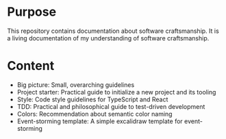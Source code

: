 # Purpose

This repository contains documentation about software craftsmanship. It is a living
documentation of my understanding of software craftsmanship.


# Content

- Big picture: Small, overarching guidelines
- Project starter: Practical guide to initialize a new project and its tooling
- Style: Code style guidelines for TypeScript and React
- TDD: Practical and philosophical guide to test-driven development
- Colors: Recommendation about semantic color naming
- Event-storming template: A simple excalidraw template for event-storming
